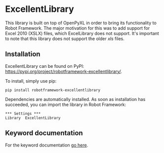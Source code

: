 # ExcellentLibrary
This library is built on top of OpenPyXL in order to bring its functionality to Robot Framework. The major motivation for this was to add support for Excel 2010 (XSLX) files, which ExcelLibrary does not support. It's important to note that this library does not support the older _xls_ files.

## Installation
ExcellentLibrary can be found on PyPI: https://pypi.org/project/robotframework-excellentlibrary/.

To install, simply use pip:

```dos
pip install robotframework-excellentlibrary
```

Dependencies are automatically installed. As soon as installation has succeeded, you can import the library in Robot Framework:

```robot
*** Settings ***
Library  ExcellentLibrary
```

## Keyword documentation
For the keyword documentation [go here](https://bartkl.github.io/ExcellentLibrary.html).
